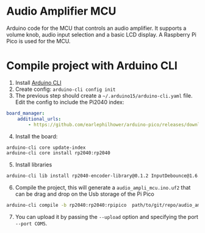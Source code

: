 # Audio Amplifier MCU
Arduino code for the MCU that controls an audio amplifier. It supports a volume knob, audio input selection and a basic LCD display. A Raspberry Pi Pico is used for the MCU.

# Compile project with Arduino CLI
   1. Install [Arduino CLI](https://arduino.github.io/arduino-cli/1.0/installation/)
   2. Create config: `arduino-cli config init`
   3. The previous step should create a `~/.arduino15/arduino-cli.yaml` file. Edit the config to include the Pi2040 index:
```yaml
board_manager:
    additional_urls:
        - https://github.com/earlephilhower/arduino-pico/releases/download/global/package_rp2040_index.json

```
  4. Install the board:
```bash
arduino-cli core update-index
arduino-cli core install rp2040:rp2040
```
 5. Install libraries
```bash
arduino-cli lib install rp2040-encoder-library@0.1.2 InputDebounce@1.6.0 MCP23S17@0.5.1 RP2040_PWM@1.7.0 IRremote@4.4.1
```
 6. Compile the project, this will generate a `audio_ampli_mcu.ino.uf2` that can be drag and drop on the Usb storage of the Pi Pico
```bash
arduino-cli compile -b rp2040:rp2040:rpipico  path/to/git/repo/audio_ampli_mcu/src/audio_ampli_mcu/
```
 7. You can upload it by passing the `--upload` option and specifying the port `--port COM5`.